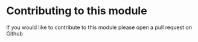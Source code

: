 # Contributing to this module

If you would like to contribute to this module please open a pull request on Github